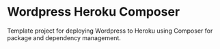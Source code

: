 # Wordpress Heroku Composer

Template project for deploying Wordpress to Heroku using Composer for package
and dependency management.
